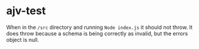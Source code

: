 # ajv-test
When in the `/src` directory and running `Node index.js` it should not throw.  It does throw because a schema is being correctly as invalid, but the errors object is null.
